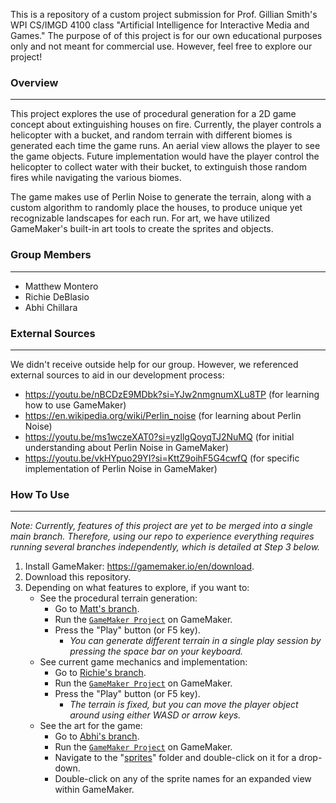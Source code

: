 This is a repository of a custom project submission for Prof. Gillian Smith's WPI CS/IMGD 4100 class "Artificial Intelligence for Interactive Media and Games."
The purpose of of this project is for our own educational purposes only and not meant for commercial use. However, feel free to explore our project!

<h3 id="features">Overview</h3>

------
This project explores the use of procedural generation for a 2D game concept about extinguishing houses on fire. Currently, the player controls a helicopter with a bucket,
and random terrain with different biomes is generated each time the game runs. An aerial view allows the player to see the game objects.
Future implementation would have the player control the helicopter to collect water with their bucket, to extinguish those random fires while navigating the various biomes.

The game makes use of Perlin Noise to generate the terrain, along with a custom algorithm to randomly place the houses, to produce unique yet recognizable landscapes for each run.
For art, we have utilized GameMaker's built-in art tools to create the sprites and objects.

<h3 id="features">Group Members</h3>

------
- Matthew Montero
- Richie DeBlasio
- Abhi Chillara

<h3 id="features">External Sources</h3>

------
We didn't receive outside help for our group. However, we referenced external sources to aid in our development process:
- https://youtu.be/nBCDzE9MDbk?si=YJw2nmgnumXLu8TP (for learning how to use GameMaker)
- https://en.wikipedia.org/wiki/Perlin_noise (for learning about Perlin Noise)
- https://youtu.be/ms1wczeXAT0?si=yzllgQoyqTJ2NuMQ (for initial understanding about Perlin Noise in GameMaker)
- https://youtu.be/vkHYpuo29YI?si=KttZ9oihF5G4cwfQ (for specific implementation of Perlin Noise in GameMaker)

<h3 id="use">How To Use</h3>

------

*Note: Currently, features of this project are yet to be merged into a single main branch. Therefore, using our repo to experience everything requires running several branches independently, which is detailed at Step 3 below.*

1. Install GameMaker: https://gamemaker.io/en/download.
2. Download this repository.
3. Depending on what features to explore, if you want to:
   - See the procedural terrain generation:
     - Go to [Matt's branch](https://github.com/montmatt/Water-Bucketeers/tree/Matt's-Branch).
     - Run the [`GameMaker Project`](https://github.com/montmatt/Water-Bucketeers/blob/57c3eb6236f7f52cc2d3da4782f555491a8334d8/Water%20Bucketeers.yyp) on GameMaker.
     - Press the "Play" button (or F5 key).
       - *You can generate different terrain in a single play session by pressing the space bar on your keyboard.*
   - See current game mechanics and implementation:
     - Go to [Richie's branch](https://github.com/montmatt/Water-Bucketeers/tree/Richie's-Branch).
     - Run the [`GameMaker Project`](https://github.com/montmatt/Water-Bucketeers/blob/91a7ecb35dce1f0156ab7dd27b3950bbf4e03d99/Water%20Bucketeers.yyp) on GameMaker.
     - Press the "Play" button (or F5 key).
       - *The terrain is fixed, but you can move the player object around using either WASD or arrow keys.*
   - See the art for the game:
     - Go to [Abhi's branch](https://github.com/montmatt/Water-Bucketeers/tree/Abhi's-Branch).
     - Run the [`GameMaker Project`](https://github.com/montmatt/Water-Bucketeers/blob/c5c5a1ac01c3f8bf2aa7f7514c3f1d8ee125a31d/Water%20Bucketeers.yyp) on GameMaker.
     - Navigate to the "[sprites](https://github.com/montmatt/Water-Bucketeers/tree/c5c5a1ac01c3f8bf2aa7f7514c3f1d8ee125a31d/sprites)" folder and double-click on it for a drop-down.
     - Double-click on any of the sprite names for an expanded view within GameMaker.
